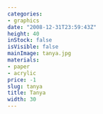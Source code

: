 ```yaml
---
categories:
- graphics
date: "2008-12-31T23:59:43Z"
height: 40
inStock: false
isVisible: false
mainImage: tanya.jpg
materials:
- paper
- acrylic
price: -1
slug: tanya
title: Tanya
width: 30
---
```



